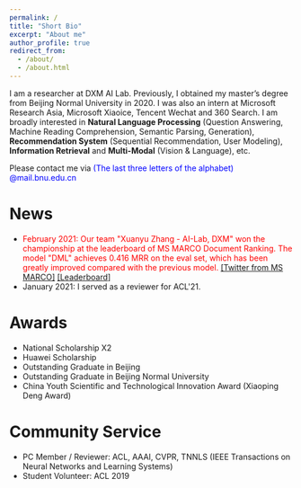```yaml
---
permalink: /
title: "Short Bio"
excerpt: "About me"
author_profile: true
redirect_from: 
  - /about/
  - /about.html
---
```


I am a researcher at DXM AI Lab. Previously, I obtained my master’s degree from Beijing Normal University in 2020. I was also an intern at Microsoft Research Asia, Microsoft Xiaoice, Tencent Wechat and 360 Search. I am broadly interested in **Natural Language Processing** (Question Answering, Machine Reading Comprehension, Semantic Parsing, Generation), **Recommendation System** (Sequential Recommendation, User Modeling), **Information Retrieval** and **Multi-Modal** (Vision & Language), etc. 

Please contact me via <font color="blue">(The last three letters of the alphabet) @mail.bnu.edu.cn</font>

News
======
- <font color="red">February 2021: Our team "Xuanyu Zhang - AI-Lab, DXM" won the championship at the leaderboard of MS MARCO Document Ranking. The model "DML" achieves 0.416 MRR on the eval set, which has been greatly improved compared with the previous model.</font> [\[Twitter from MS MARCO\]](https://twitter.com/MSMarcoAI/status/1359965315875155976) [\[Leaderboard\]](https://microsoft.github.io/msmarco/#docranking)
- January 2021: I served as a reviewer for ACL'21.

Awards
======
- National Scholarship X2
- Huawei Scholarship
- Outstanding Graduate in Beijing
- Outstanding Graduate in Beijing Normal University 
- China Youth Scientific and Technological Innovation Award (Xiaoping Deng Award)

Community Service
======
- PC Member / Reviewer: ACL, AAAI, CVPR, TNNLS (IEEE Transactions on Neural Networks and Learning Systems)
- Student Volunteer: ACL 2019
